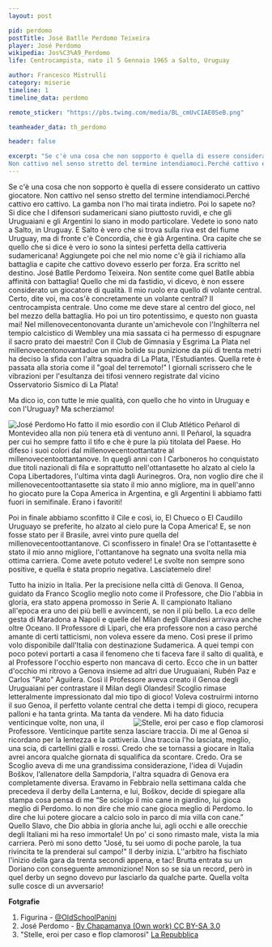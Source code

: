 ```yaml
---
layout: post

pid: perdomo
postTitle: José Batlle Perdomo Teixeira
player: José Perdomo
wikipedia: Jos%C3%A9_Perdomo
life: Centrocampista, nato il 5 Gennaio 1965 a Salto, Uruguay

author: Francesco Mistrulli
category: miserie
timeline: 1
timeline_data: perdomo

remote_sticker: "https://pbs.twimg.com/media/BL_cmUvCIAE0SeB.png"

teamheader_data: th_perdomo

header: false

excerpt: "Se c'è una cosa che non sopporto è quella di essere considerato un cattivo giocatore.
Non cattivo nel senso stretto del termine intendiamoci.Perché cattivo ero cattivo. La gamba non l'ho mai tirata indietro."
---
```

Se c'è una cosa che non sopporto è quella di essere considerato un cattivo giocatore.
Non cattivo nel senso stretto del termine intendiamoci.Perché cattivo ero cattivo. La gamba non l'ho mai tirata indietro. Poi lo sapete no? Si dice che I difensori sudamericani siano piuttosto ruvidi, e che gli Uruguaiani e gli Argentini lo siano in modo particolare. Vedete io sono nato a Salto, in Uruguay.
E Salto è vero che si trova sulla riva est del fiume Uruguay, ma di fronte c'è Concordia, che è già Argentina. Ora capite che se quello che si dice è vero io sono la sintesi perfetta della cattiveria sudamericana! Aggiungete poi che nel mio nome c'è già il richiamo alla battaglia e capite che cattivo dovevo esserlo per forza. Era scritto nel destino. José Batlle Perdomo Teixeira. Non sentite come quel Batlle abbia affinità con battaglia!
Quello che mi da fastidio, vi dicevo, è non essere considerato un giocatore di qualità. Il mio ruolo era quello di volante central. Certo, dite voi, ma cos'è concretamente un volante central? Il centrocampista centrale. Uno come me deve stare al centro del gioco, nel bel mezzo della battaglia. Ho poi un tiro potentissimo, e questo non guasta mai! Nel millenovecentonovanta durante un'amichevole con l'Inghilterra nel tempio calcistico di Wembley una mia sassata ci ha permesso di espugnare il sacro prato dei maestri! Con il Club de Gimnasia y Esgrima La Plata nel millenovecentonovantadue un mio bolide su punizione da più di trenta metri ha deciso la sfida con l'altra squadra di La Plata, l'Estudiantes. Quella rete è passata alla storia come il "goal del terremoto!" I giornali scrissero che le vibrazioni per l'esultanza dei tifosi vennero registrate dal vicino Osservatorio Sismico di La Plata!

Ma dico io, con tutte le mie qualità, con quello che ho vinto in Uruguay e con  l'Uruguay? Ma scherziamo!


<img class="responsive-img border margin-1em w40" src="http://upload.wikimedia.org/wikipedia/commons/a/a7/Jos%C3%A9_Perdomo.jpg" alt="José Perdomo" align="left">Ho fatto il mio esordio con il Club Atlético Peñarol di Montevideo alla non più tenera età di ventuno anni. Il Peñarol, la squadra per cui ho sempre fatto il tifo e che è pure la più titolata del Paese. Ho difeso i suoi colori dal millenovecentoottantatre al millenovecentoottantanove. In quegli anni con I Carboneros ho conquistato due titoli nazionali di fila e soprattutto nell'ottantasette ho alzato al cielo la Copa Libertadores, l'ultima vinta dagli Aurinegros. Ora, non voglio dire che il millenovecentoottantasette sia stato il mio anno migliore, ma in quell'anno ho giocato pure la Copa America in Argentina, e gli Argentini li abbiamo fatti fuori in semifinale. Erano i favoriti!   

Poi in finale abbiamo sconfitto il Cile e così, io, El Chueco o El Caudillo Uruguayo se preferite, ho alzato al cielo pure la Copa America! E, se non fosse stato per il Brasile, avrei vinto pure quella del millenovecentoottantanove. Ci sconfissero in finale!
Ora se l'ottantasette è stato il mio anno migliore, l'ottantanove ha segnato una svolta nella mia ottima carriera. Come avete potuto vedere! Le svolte non sempre sono positive, e quella è stata proprio negativa. Lasciatemelo dire!

Tutto ha inizio in Italia. Per la precisione nella città di Genova.
Il Genoa, guidato da Franco Scoglio meglio noto come il Professore, che Dio l'abbia in gloria, era stato appena promosso in Serie A. Il campionato Italiano all'epoca era uno dei più belli e avvincenti, se non il più bello. La eco delle gesta di Maradona a Napoli e quelle del Milan degli Olandesi arrivava anche oltre Oceano. Il Professore di Lipari, che era professore non a caso perché amante di certi tatticismi, non voleva essere da meno. Così prese il primo volo disponibile dall'Italia con destinazione Sudamerica. A quei tempi con poco potevi portarti a casa il fenomeno che ti faceva fare il salto di qualità, e al Professore l'occhio esperto non mancava di certo. Ecco che in un batter d'occhio mi ritrovo a Genova insieme ad altri due Uruguaiani, Rubén Paz e Carlos "Pato" Aguilera.
Così il Professore aveva creato il Genoa degli Uruguaiani per contrastare il Milan degli Olandesi!
Scoglio rimase letteralmente impressionato dal mio tipo di gioco! Voleva costruirmi intorno il suo Genoa, il perfetto volante central che detta i tempi di gioco, recupera palloni e ha tanta grinta. Ma tanta da vendere.
<img class="responsive-img border margin-1em w40" src="http://genova.repubblica.it/images/2010/12/14/171310698-eae3d809-1bb5-4a18-81d8-bfada394cba9.jpg" alt="Stelle, eroi per caso e flop clamorosi" title="Stelle, eroi per caso e flop clamorosi" align="right">
Mi ha dato fiducia venticinque volte, non una, il Professore. Venticinque partite senza lasciare traccia. Di me al Genoa si ricordano per la lentezza e la cattiveria. Una traccia l'ho lasciata, meglio, una scia, di cartellini gialli e rossi. Credo che se tornassi a giocare in Italia avrei ancora qualche giornata di squalifica da scontare. Credo.
Ora se Scoglio aveva di me una grandissima considerazione, l'idea di Vujadin Boškov, l’allenatore della Sampdoria, l'altra squadra di Genova era completamente diversa. Eravamo in Febbraio nella settimana calda che precedeva il derby della Lanterna, e lui, Boškov, decide di spiegare alla stampa cosa pensa di me “Se sciolgo il mio cane in giardino, lui gioca meglio di Perdomo. Io non dire che mio cane gioca meglio di Perdomo. Io dire che lui potere giocare a calcio solo in parco di mia villa con cane.”
Quello Slavo, che Dio abbia in gloria anche lui, agli occhi e alle orecchie degli Italiani mi ha reso immortale!
Un po' ci sono rimasto male, vista la mia carriera. Però mi sono detto "José, tu sei uomo di poche parole, la tua rivincita te la prenderai sul campo!"
Il derby inizia. L''arbitro ha fischiato l'inizio della gara da trenta secondi appena, e tac! Brutta entrata su un Doriano con conseguente ammonizione!
Non so se sia un record, però in quel derby un segno dovevo pur lasciarlo da qualche parte. Quella volta sulle cosce di un avversario!

<div class="post-disclaimer">
<b>Fotgrafie</b><br/>
<ol>
	<li>Figurina - <a href="https://twitter.com/oldschoolpanini/status/342234647658373120" target="_blank">@OldSchoolPanini</a></li>
	<li>José Perdomo - <a title="By Chapamanya (Own work) [CC BY-SA 3.0 (http://creativecommons.org/licenses/by-sa/3.0)], via Wikimedia Commons" href="http://commons.wikimedia.org/wiki/File%3AJos%C3%A9_Perdomo.jpg" target="_blank">By Chapamanya (Own work) CC BY-SA 3.0</a></li>
	<li>"Stelle, eroi per caso e flop clamorosi" <a href="http://genova.repubblica.it/sport/2010/12/14/foto/stelle_e_eroi_per_un_giorno-10197735/8/" target="_blank">La Repubblica</a></li>
	</li>
</ol>
</div>

<script>
    var th_perdomo={
        colors:["#DA2A36","#00295B"],
        sentence:"“...se sciolgo il mio cane in giardino, lui gioca meglio di Perdomo...”<br/><i>Vujadin Boškov</i>"
    }

    var perdomo=[
                    {
                        type:"birth",
                        category:"event",
                        timestamps:[new Date(1965,1-1,5)],
                        text:{
                            body:"Il 15 Gennaio 1965, nasce a Salto, Uruguay, José Batlle Perdomo Teixeira.",
                            link:null
                        }
                    },
                    {
                        type:"club",
                        category:"range",
                        timestamps:[1983,1989],
                        team:"Peñarol",
                        text:{
                            body:"Dal 1983 al 1989 gioca in Uruguay nel Peñarol.",
                            link:null
                        }
                    },
                    {
                        type:"club",
                        category:"range",
                        timestamps:[1989,1990],
                        team:"Genoa",
                        text:{
                            body:"Nel 1989 si trasferisce in Italia, nel Genoa alla corte di Franco Scoglio. Gioca 25 partite, senza segnare...",
                            link:null
                        }
                    },
                    {
                        type:"club",
                        category:"range",
                        timestamps:[1990,1991],
                        team:"Real Betis",
                        text:{
                            body:"Nel 1990, dopo una breve apparizione nel Coventry (4 partite), si trasferisce in Spagna per giocare nel Real Betis. Dove gioca 6 partite e segna una rete.",
                            link:null
                        }
                    },
                    {
                        type:"club",
                        category:"range",
                        timestamps:[1991,1993],
                        team:"Gimnasia",
                        text:{
                            body:"Dalla Spagna vola direttamente in Argentina per giocare nel Gimnasia y Esgrima La Plata.",
                            link:null
                        }
                    },
                    {
                        type:"club",
                        category:"range",
                        timestamps:[1993,1995],
                        team:"Peñarol",
                        text:{
                            body:"Nel 1993 torna a giocare in Uruguay per il Peñarol, dove colleziona 12 presenze.",
                            link:null
                        }
                    },
                    {
                        type:"club",
                        category:"range",
                        timestamps:[1995,1996],
                        team:"Basáñez",
                        text:{
                            body:"Dall'Ottobre del 1995 gioca nel Basáñez.",
                            link:null
                        }
                    },
                    {
                        type:"national",
                        timestamps:[1987,1990],
                        team:"Uruguay",
                        apps:27,
                        goals:2
                    },
                    {
			            type:"trainer",
			            category:"range",
			            timestamps:[2000,2001],
			            team:"Villa Española",
			            text:{

			                body:"Nel 2000 inizia la carriera di allenatore, diventando il manager della squadra uruguaiana di Montevideo, Villa Española (Club Social y Deportivo Villa Española)",
			                link:null
			            }
			        },
			        {
			            type:"trainer",
			            category:"range",
			            timestamps:[2002,2003],
			            team:"Tacuarembó F.C.",
			            text:{

			                body:"Nel 2002 diventa allenatore del Tacuarembó F.C.",
			                link:null
			            }
			        },
                    {
                        type:"cup",
                        category:"event",
                        timestamps:[new Date(1992,4-1,5),new Date(1992,4-1,5)],
                        cup:"GOL DEL TERREMOTO",
                        team:"Uruguay",
                        text:{
                            body:"Durante la stagione 1991-92 nel Gimnasia, José Perdomo segna il gol più famoso della sua carriera: un calcio di punizione da oltre trenta metri che decise il 5 aprile 1992 la sfida con l'Estudiantes: la rete è passata alla storia come il <i>gol del terremoto</i>, in quanto riportarono i giornali che le vibrazioni per l'esultanza dei tifosi vennero registrate dal vicino Osservatorio di La Plata.",
                            link:"http://www.futbolprimera.es/2013/09/27/el-gol-que-desencadeno-un-terremoto"
                        }
                    },
			        {
                        type:"cup",
                        category:"event",
                        timestamps:[new Date(1987,11-1,1),new Date(1987,11-1,1)],
                        cup:"COPA AMERICA",
                        team:"Uruguay",
                        text:{
                            body:"Nel 1987 vince con la nazionale Uruguaiana la Copa América, battendo in finale il Cile."
                        }
                    },
			        {
                        type:"cup",
                        category:"event",
                        timestamps:[new Date(1987,3-1,1),new Date(1987,3-1,1)],
                        cup:"COPA LIBERTADORES",
                        team:"Peñarol",
                        text:{
                            body:"Dopo aver vinto per due volte il Campionato dell'Uruguay (1985 e 1986), nel 1987 vince la Copa Libertadores con il Peñarol."
                        }
                    }/*,
                    {
                        type:"history",
                        category:"event",
                        timestamps:[new Date(1974,4-1,25)],
                        text:{

                            body:"<b>La Rivoluzione dei Garofani</b><br/>Colpo di Stato incruento attuato nel 1974 da militari dell'ala progressista delle forze armate del Portogallo che pose fine al lungo regime autoritario fondato da António Salazar e che portò al ripristino della democrazia nel Paese dopo due anni di transizione tormentati da aspre lotte politiche.",
                            link:"http://it.wikipedia.org/wiki/Rivoluzione_dei_garofani"
                        }
                    }*/

                ];
</script>
